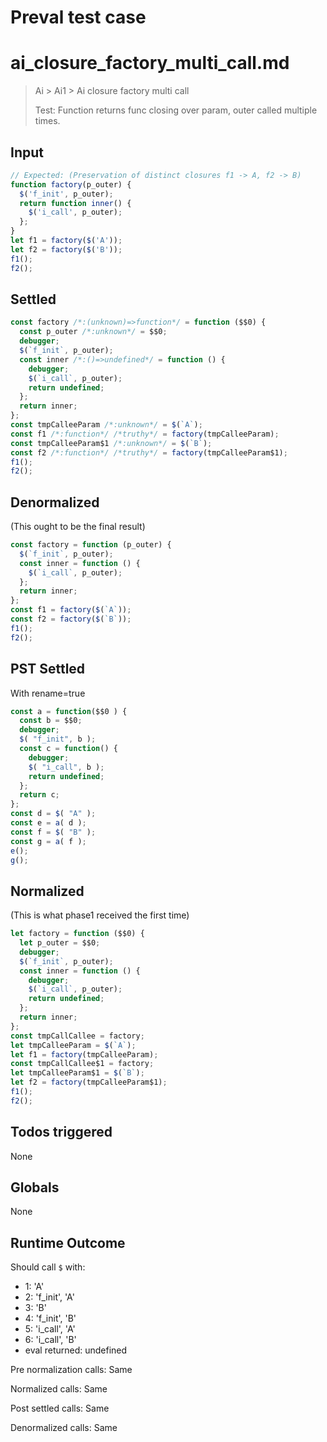 # Preval test case

# ai_closure_factory_multi_call.md

> Ai > Ai1 > Ai closure factory multi call
>
> Test: Function returns func closing over param, outer called multiple times.

## Input

`````js filename=intro
// Expected: (Preservation of distinct closures f1 -> A, f2 -> B)
function factory(p_outer) {
  $('f_init', p_outer);
  return function inner() {
    $('i_call', p_outer);
  };
}
let f1 = factory($('A'));
let f2 = factory($('B'));
f1();
f2();
`````


## Settled


`````js filename=intro
const factory /*:(unknown)=>function*/ = function ($$0) {
  const p_outer /*:unknown*/ = $$0;
  debugger;
  $(`f_init`, p_outer);
  const inner /*:()=>undefined*/ = function () {
    debugger;
    $(`i_call`, p_outer);
    return undefined;
  };
  return inner;
};
const tmpCalleeParam /*:unknown*/ = $(`A`);
const f1 /*:function*/ /*truthy*/ = factory(tmpCalleeParam);
const tmpCalleeParam$1 /*:unknown*/ = $(`B`);
const f2 /*:function*/ /*truthy*/ = factory(tmpCalleeParam$1);
f1();
f2();
`````


## Denormalized
(This ought to be the final result)

`````js filename=intro
const factory = function (p_outer) {
  $(`f_init`, p_outer);
  const inner = function () {
    $(`i_call`, p_outer);
  };
  return inner;
};
const f1 = factory($(`A`));
const f2 = factory($(`B`));
f1();
f2();
`````


## PST Settled
With rename=true

`````js filename=intro
const a = function($$0 ) {
  const b = $$0;
  debugger;
  $( "f_init", b );
  const c = function() {
    debugger;
    $( "i_call", b );
    return undefined;
  };
  return c;
};
const d = $( "A" );
const e = a( d );
const f = $( "B" );
const g = a( f );
e();
g();
`````


## Normalized
(This is what phase1 received the first time)

`````js filename=intro
let factory = function ($$0) {
  let p_outer = $$0;
  debugger;
  $(`f_init`, p_outer);
  const inner = function () {
    debugger;
    $(`i_call`, p_outer);
    return undefined;
  };
  return inner;
};
const tmpCallCallee = factory;
let tmpCalleeParam = $(`A`);
let f1 = factory(tmpCalleeParam);
const tmpCallCallee$1 = factory;
let tmpCalleeParam$1 = $(`B`);
let f2 = factory(tmpCalleeParam$1);
f1();
f2();
`````


## Todos triggered


None


## Globals


None


## Runtime Outcome


Should call `$` with:
 - 1: 'A'
 - 2: 'f_init', 'A'
 - 3: 'B'
 - 4: 'f_init', 'B'
 - 5: 'i_call', 'A'
 - 6: 'i_call', 'B'
 - eval returned: undefined

Pre normalization calls: Same

Normalized calls: Same

Post settled calls: Same

Denormalized calls: Same

